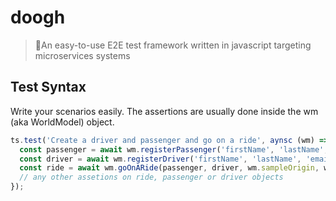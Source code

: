 # doogh
> 🥛An easy-to-use E2E test framework written in javascript targeting microservices systems

## Test Syntax
Write your scenarios easily. The assertions are usually done inside the wm (aka WorldModel) object.
```javascript
ts.test('Create a driver and passenger and go on a ride', aynsc (wm) => {
  const passenger = await wm.registerPassenger('firstName', 'lastName', 'email@address.com');
  const driver = await wm.registerDriver('firstName', 'lastName', 'email@address.com');
  const ride = await wm.goOnARide(passenger, driver, wm.sampleOrigin, wm.sampleDestination);
  // any other assetions on ride, passenger or driver objects
});
```
